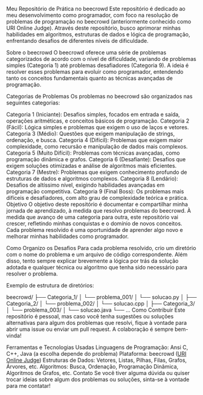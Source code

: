 Meu Repositório de Prática no beecrowd
Este repositório é dedicado ao meu desenvolvimento como programador, com foco na resolução de problemas de programação no beecrowd (anteriormente conhecido como URI Online Judge). Através deste repositório, busco aprimorar minhas habilidades em algoritmos, estruturas de dados e lógica de programação, enfrentando desafios de diferentes níveis de dificuldade.

Sobre o beecrowd
O beecrowd oferece uma série de problemas categorizados de acordo com o nível de dificuldade, variando de problemas simples (Categoria 1) até problemas desafiadores (Categoria 9). A ideia é resolver esses problemas para evoluir como programador, entendendo tanto os conceitos fundamentais quanto as técnicas avançadas de programação.

Categorias de Problemas
Os problemas no beecrowd são organizados nas seguintes categorias:

Categoria 1 (Iniciante): Desafios simples, focados em entrada e saída, operações aritméticas, e conceitos básicos de programação.
Categoria 2 (Fácil): Lógica simples e problemas que exigem o uso de laços e vetores.
Categoria 3 (Médio): Questões que exigem manipulação de strings, ordenação, e busca.
Categoria 4 (Difícil): Problemas que exigem maior complexidade, como recursão e manipulação de dados mais complexos.
Categoria 5 (Muito Difícil): Problemas com técnicas avançadas, como programação dinâmica e grafos.
Categoria 6 (Desafiante): Desafios que exigem soluções otimizadas e análise de algoritmos mais eficientes.
Categoria 7 (Mestre): Problemas que exigem conhecimento profundo de estruturas de dados e algoritmos complexos.
Categoria 8 (Lendário): Desafios de altíssimo nível, exigindo habilidades avançadas em programação competitiva.
Categoria 9 (Final Boss): Os problemas mais difíceis e desafiadores, com alto grau de complexidade teórica e prática.
Objetivo
O objetivo deste repositório é documentar e compartilhar minha jornada de aprendizado, à medida que resolvo problemas do beecrowd. À medida que avanço de uma categoria para outra, este repositório vai crescer, refletindo minhas conquistas e o domínio de novos conceitos. Cada problema resolvido é uma oportunidade de aprender algo novo e melhorar minhas habilidades como programador.

Como Organizo os Desafios
Para cada problema resolvido, crio um diretório com o nome do problema e um arquivo de código correspondente. Além disso, tento sempre explicar brevemente a lógica por trás da solução adotada e qualquer técnica ou algoritmo que tenha sido necessário para resolver o problema.

Exemplo de estrutura de diretórios:

beecrowd/
├── Categoria_1/
│   └── problema_001/
│       └── solucao.py
│
├── Categoria_2/
│   └── problema_002/
│       └── solucao.cpp
│
├── Categoria_3/
│   └── problema_003/
│       └── solucao.java
└── ...
Como Contribuir
Este repositório é pessoal, mas caso você tenha sugestões ou soluções alternativas para algum dos problemas que resolvi, fique à vontade para abrir uma issue ou enviar um pull request. A colaboração é sempre bem-vinda!

Ferramentas e Tecnologias Usadas
Linguagens de Programação: Ansi C, C++, Java (a escolha depende do problema)
Plataforma: beecrowd ([URI Online Judge](https://judge.beecrowd.com/pt/profile/1035739))
Estruturas de Dados: Vetores, Listas, Pilhas, Filas, Grafos, Árvores, etc.
Algoritmos: Busca, Ordenação, Programação Dinâmica, Algoritmos de Grafos, etc.
Contato
Se você tiver alguma dúvida ou quiser trocar ideias sobre algum dos problemas ou soluções, sinta-se à vontade para me contatar!
